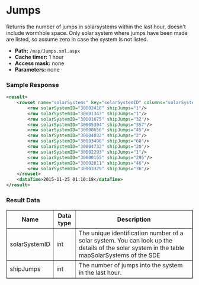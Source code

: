 # Jumps
Returns the number of jumps in solarsystems within the last hour, doesn't include wormhole space. Only solar system where jumps have been made are listed, so assume zero in case the system is not listed.

* __Path:__ ``/map/Jumps.xml.aspx``
* __Cache timer:__ 1 hour
* __Access mask:__ none
* __Parameters:__ none

### Sample Response

```xml
<result>
    <rowset name="solarSystems" key="solarSystemID" columns="solarSystemID,shipJumps">
        <row solarSystemID="30002410" shipJumps="1"/>
        <row solarSystemID="30001343" shipJumps="1"/>
        <row solarSystemID="30001675" shipJumps="32"/>
        <row solarSystemID="30005304" shipJumps="357"/>
        <row solarSystemID="30000656" shipJumps="45"/>
        <row solarSystemID="30004832" shipJumps="2"/>
        <row solarSystemID="30003498" shipJumps="60"/>
        <row solarSystemID="30004732" shipJumps="20"/>
        <row solarSystemID="30002293" shipJumps="1"/>
        <row solarSystemID="30000155" shipJumps="295"/>
        <row solarSystemID="30002811" shipJumps="46"/>
        <row solarSystemID="30003329" shipJumps="36"/>
    </rowset>
    <dataTime>2015-11-25 01:10:18</dataTime>
</result>
```

### Result Data

<table border="1">
    <tbody>
        <tr>
            <th>Name</th>
            <th>Data type</th>
            <th>Description</th>
        </tr>
        <tr>
            <td>solarSystemID</td>
            <td>int</td>
            <td>The unique identification number of a solar system. You can look up the details of the solar system in the table mapSolarSystems of the SDE</td>
        </tr>
        <tr>
            <td>shipJumps</td>
            <td>int</td>
            <td>The number of jumps into the system in the last hour.</td>
        </tr>
    </tbody>
</table>

